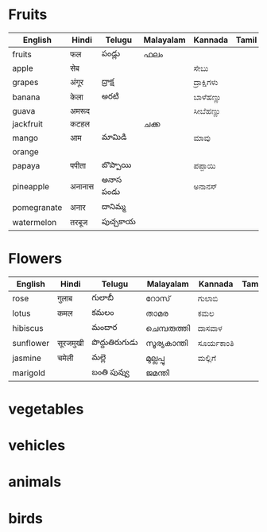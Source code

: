 # Fruits

| English	| Hindi		| Telugu	| Malayalam	| Kannada	| Tamil		| Bengali |
| ------------- | ------------- |------------- | -------------  |-------------  | ------------- | ------------- |
| fruits	| फल		|పండ్లు         | ഫലം        |               |               | ফল              |
| apple		| सेब		|               |               |  ಸೇಬು         |               | আপেল              |
| grapes	| अंगूर		 | ద్రాక్ష      |                   | ದ್ರಾಕ್ಷಿಗಳು       |               | আঙ্গুর   |
| banana	| केला		| అరటి      |                   | ಬಾಳೆಹಣ್ಣು     |               | কলা |          
| guava		| अमरूद		|               |               | ಸೀಬೆಹಣ್ಣು     |               | পেয়ারা |
| jackfruit	| कटहल		|	        | ചക്ക         |               |               | কাঁঠাল |
| mango		| आम		|మామిడి         |               |  ಮಾವು       |               | আমের |
| orange	|               |               |               |               |               | কমলা |
| papaya	|पपीता		| బొప్పాయి      |               |   ಪಪ್ಪಾಯಿ      |               |  পেঁপে |
| pineapple	| अनानास	| అనాస పండు |                 | ಅನಾನಸ್      |               | আনারস  |
| pomegranate	| अनार		| దానిమ్మ      |                |               |               | ডালিম  |
| watermelon	| तरबूज		| పుచ్చకాయ      |               |               |               |  তরমুজ |

# Flowers

| English	| Hindi		| Telugu	| Malayalam	| Kannada	| Tamil		|
| ------------- | ------------- |------------- | -------------  |-------------  | ------------- |
| rose          | गुलाब         |  గులాబీ         | റോസ്       |  ಗುಲಾಬಿ       |               |
| lotus         | कमल           | కమలం       | താമര        | ಕಮಲ        |               |
| hibiscus      |               | మందార       | ചെമ്പരുത്തി  |ದಾಸವಾಳ       |               |
| sunflower     | सूरजमुखी      | పొద్దుతిరుగుడు   | സൂര്യകാന്തി  |ಸೂರ್ಯಕಾಂತಿ    |               |
| jasmine       | चमेली         |  మల్లె          | മുല്ലപ്പൂ        | ಮಲ್ಲಿಗೆ        |               |  
| marigold      |               | బంతి పువ్వు    | ജമന്തി        |               |               |


# vegetables

# vehicles


# animals

# birds

